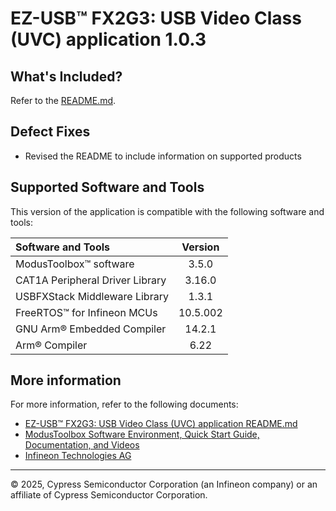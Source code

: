 # EZ-USB&trade; FX2G3: USB Video Class (UVC) application 1.0.3

## What's Included?

Refer to the [README.md](./README.md).

## Defect Fixes

* Revised the README to include information on supported products

## Supported Software and Tools

This version of the application is compatible with the following software and tools:

| Software and Tools                                       | Version |
| :---                                                     | :----:  |
| ModusToolbox&trade; software                             | 3.5.0   |
| CAT1A Peripheral Driver Library                          | 3.16.0  |
| USBFXStack Middleware Library                            | 1.3.1   |
| FreeRTOS&trade; for Infineon MCUs                        | 10.5.002|
| GNU Arm&reg; Embedded Compiler                           | 14.2.1  |
| Arm&reg; Compiler                                        | 6.22    |

## More information

For more information, refer to the following documents:

* [EZ-USB&trade; FX2G3: USB Video Class (UVC) application README.md](./README.md)
* [ModusToolbox Software Environment, Quick Start Guide, Documentation, and Videos](https://www.infineon.com/cms/en/design-support/tools/sdk/modustoolbox-software)
* [Infineon Technologies AG](https://www.infineon.com)

---
© 2025, Cypress Semiconductor Corporation (an Infineon company) or an affiliate of Cypress Semiconductor Corporation.
